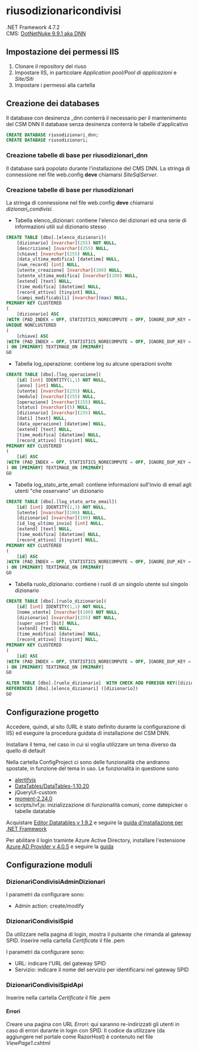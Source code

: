 # riusodizionaricondivisi

.NET Framework 4.7.2 <br/>
CMS: [DotNetNuke 9.9.1 aka DNN](https://github.com/dnnsoftware/Dnn.Platform/releases/tag/v9.9.1)

## Impostazione dei permessi IIS
1. Clonare il repository del riuso
2. Impostare IIS, in particolare *Application pool/Pool di applicazioni* e *Site/Siti*
3. Impostare i permessi alla cartella

## Creazione dei databases
Il database con desinenza _dnn conterrà il necessario per il mantenimento del CSM DNN
Il database senza desinenza conterrà le tabelle d'applicativo
```sql
CREATE DATABASE riusodizionari_dnn;
CREATE DATABASE riusodizionari;
```

### Creazione tabelle di base per riusodizionari_dnn
Il database sarà popolato durante l'installazione del CMS DNN. La stringa di connessione nel file web.config **deve** chiamarsi *SiteSqlServer*.

### Creazione tabelle di base per riusodizionari
La stringa di connessione nel file web.config **deve** chiamarsi *dizionari_condivisi*.
* Tabella elenco_dizionari: contiene l'elenco dei dizionari ed una serie di informazioni utili sul dizionario stesso
```sql
CREATE TABLE [dbo].[elenco_dizionari](
	[dizionario] [nvarchar](255) NOT NULL,
	[descrizione] [nvarchar](255) NULL,
	[chiave] [nvarchar](255) NULL,
	[data_ultima_modifica] [datetime] NULL,
	[num_record] [int] NULL,
	[utente_creazione] [nvarchar](100) NULL,
	[utente_ultima_modifica] [nvarchar](100) NULL,
	[extend] [text] NULL,
	[time_modifica] [datetime] NULL,
	[record_attivo] [tinyint] NULL,
	[campi_modificabili] [nvarchar](max) NULL,
PRIMARY KEY CLUSTERED 
(
	[dizionario] ASC
)WITH (PAD_INDEX = OFF, STATISTICS_NORECOMPUTE = OFF, IGNORE_DUP_KEY = OFF, ALLOW_ROW_LOCKS = ON, ALLOW_PAGE_LOCKS = ON) ON [PRIMARY],
UNIQUE NONCLUSTERED 
(
	[chiave] ASC
)WITH (PAD_INDEX = OFF, STATISTICS_NORECOMPUTE = OFF, IGNORE_DUP_KEY = OFF, ALLOW_ROW_LOCKS = ON, ALLOW_PAGE_LOCKS = ON) ON [PRIMARY]
) ON [PRIMARY] TEXTIMAGE_ON [PRIMARY]
GO
```
* Tabella log_operazione: contiene log su alcune operazioni svolte
```sql
CREATE TABLE [dbo].[log_operazione](
	[id] [int] IDENTITY(1,1) NOT NULL,
	[anno] [int] NULL,
	[utente] [nvarchar](255) NULL,
	[modulo] [nvarchar](255) NULL,
	[operazione] [nvarchar](255) NULL,
	[status] [nvarchar](5) NULL,
	[dizionario] [nvarchar](255) NULL,
	[dati] [text] NULL,
	[data_operazione] [datetime] NULL,
	[extend] [text] NULL,
	[time_modifica] [datetime] NULL,
	[record_attivo] [tinyint] NULL,
PRIMARY KEY CLUSTERED 
(
	[id] ASC
)WITH (PAD_INDEX = OFF, STATISTICS_NORECOMPUTE = OFF, IGNORE_DUP_KEY = OFF, ALLOW_ROW_LOCKS = ON, ALLOW_PAGE_LOCKS = ON) ON [PRIMARY]
) ON [PRIMARY] TEXTIMAGE_ON [PRIMARY]
GO
```
* Tabella log_stato_arte_email: contiene informazioni sull'invio di email agli utenti "che osservano" un dizionario
```sql
CREATE TABLE [dbo].[log_stato_arte_email](
	[id] [int] IDENTITY(1,1) NOT NULL,
	[utente] [nvarchar](100) NULL,
	[dizionario] [nvarchar](100) NULL,
	[id_log_ultimo_invio] [int] NULL,
	[extend] [text] NULL,
	[time_modifica] [datetime] NULL,
	[record_attivo] [tinyint] NULL,
PRIMARY KEY CLUSTERED 
(
	[id] ASC
)WITH (PAD_INDEX = OFF, STATISTICS_NORECOMPUTE = OFF, IGNORE_DUP_KEY = OFF, ALLOW_ROW_LOCKS = ON, ALLOW_PAGE_LOCKS = ON) ON [PRIMARY]
) ON [PRIMARY] TEXTIMAGE_ON [PRIMARY]
GO
```
* Tabella ruolo_dizionario: contiene i ruoli di un singolo utente sul singolo dizionario
```sql
CREATE TABLE [dbo].[ruolo_dizionario](
	[id] [int] IDENTITY(1,1) NOT NULL,
	[nome_utente] [nvarchar](100) NOT NULL,
	[dizionario] [nvarchar](255) NOT NULL,
	[super_user] [bit] NULL,
	[extend] [text] NULL,
	[time_modifica] [datetime] NULL,
	[record_attivo] [tinyint] NULL,
PRIMARY KEY CLUSTERED 
(
	[id] ASC
)WITH (PAD_INDEX = OFF, STATISTICS_NORECOMPUTE = OFF, IGNORE_DUP_KEY = OFF, ALLOW_ROW_LOCKS = ON, ALLOW_PAGE_LOCKS = ON) ON [PRIMARY]
) ON [PRIMARY] TEXTIMAGE_ON [PRIMARY]
GO

ALTER TABLE [dbo].[ruolo_dizionario]  WITH CHECK ADD FOREIGN KEY([dizionario])
REFERENCES [dbo].[elenco_dizionari] ([dizionario])
GO
```

## Configurazione progetto
Accedere, quindi, al sito (URL è stato definito durante la configurazione di IIS) ed eseguire la procedura guidata di installazione del CSM DNN.

Installare il tema, nel caso in cui si voglia utilizzare un tema diverso da quello di default

Nella cartella ConfigProject ci sono delle funzionalità che andranno spostate, in funzione del tema in uso. Le funzionalità in questione sono
* [alertifyjs](https://alertifyjs.com/)
* [DataTables/DataTables-1.10.20](https://www.datatables.net/)
* jQueryUI-custom
* [moment-2.24.0](https://momentjs.com/)
* scripts/ivf.js: inizializzazione di funzionalità comuni, come datepicker o tabelle datatable

Acquistare [Editor Datatables v 1.9.2](https://editor.datatables.net/) e seguire la [guida d'installazione per .NET Framework](https://editor.datatables.net/manual/net/installing)

Per abilitare il login traminte Azure Active Directory, installare l'estensione [Azure AD Provider v 4.0.5](https://github.com/davidjrh/dnn.azureadprovider/releases/tag/v4.0.5) e seguire la [guida](https://github.com/davidjrh/dnn.azureadprovider)

## Configurazione moduli
### DizionariCondivisiAdminDizionari
I parametri da configurare sono:
* Admin action: create/modify

### DizionariCondivisiSpid
Da utilizzare nella pagina di login, mostra il pulsante che rimanda al gateway SPID.
Inserire nella cartella *Certificate* il file .pem

I parametri da configurare sono:
* URL: indicare l'URL del gateway SPID
* Servizio: indicare il nome del servizio per identificarsi nel gateway SPID

### DizionariCondivisiSpidApi
Inserire nella cartella *Certificate* il file .pem

#### Errori
Creare una pagina con URL *Errori*: qui saranno re-indirizzati gli utenti in caso di errori durante in login con SPID. Il codice da utilizzare (da aggiungere nel portale come RazorHost) è contenuto nel file *ViewPage1.cshtml*